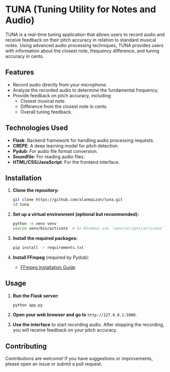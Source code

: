 # TUNA (Tuning Utility for Notes and Audio)

TUNA is a real-time tuning application that allows users to record audio and receive feedback on their pitch accuracy in relation to standard musical notes. Using advanced audio processing techniques, TUNA provides users with information about the closest note, frequency difference, and tuning accuracy in cents.

## Features

- Record audio directly from your microphone.
- Analyze the recorded audio to determine the fundamental frequency.
- Provide feedback on pitch accuracy, including:
  - Closest musical note.
  - Difference from the closest note in cents.
  - Overall tuning feedback.

## Technologies Used

- **Flask**: Backend framework for handling audio processing requests.
- **CREPE**: A deep learning model for pitch detection.
- **Pydub**: For audio file format conversion.
- **Soundfile**: For reading audio files.
- **HTML/CSS/JavaScript**: For the frontend interface.

## Installation

1. **Clone the repository:**
   ```bash
   git clone https://github.com/alanmaizon/tuna.git
   cd tuna
   ```

2. **Set up a virtual environment (optional but recommended):**
   ```bash
   python -m venv venv
   source venv/bin/activate  # On Windows use `venv\Scripts\activate`
   ```

3. **Install the required packages:**
   ```bash
   pip install -r requirements.txt
   ```

4. **Install FFmpeg** (required by Pydub):
   - [FFmpeg Installation Guide](https://ffmpeg.org/download.html)

## Usage

1. **Run the Flask server:**
   ```bash
   python app.py
   ```

2. **Open your web browser and go to** `http://127.0.0.1:5000`.

3. **Use the interface** to start recording audio. After stopping the recording, you will receive feedback on your pitch accuracy.

## Contributing

Contributions are welcome! If you have suggestions or improvements, please open an issue or submit a pull request.
